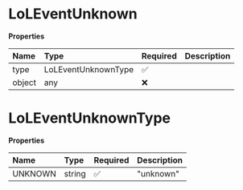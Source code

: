 # LoLEventUnknown

**Properties**

| Name   | Type                | Required | Description |
| :----- | :------------------ | :------- | :---------- |
| type   | LoLEventUnknownType | ✅       |             |
| object | any                 | ❌       |             |

# LoLEventUnknownType

**Properties**

| Name    | Type   | Required | Description |
| :------ | :----- | :------- | :---------- |
| UNKNOWN | string | ✅       | "unknown"   |

<!-- This file was generated by liblab | https://liblab.com/ -->
